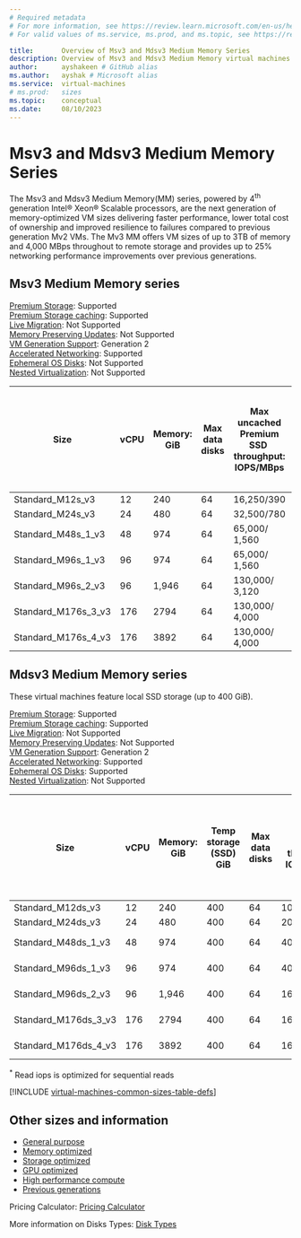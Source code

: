 ```yaml
---
# Required metadata
# For more information, see https://review.learn.microsoft.com/en-us/help/platform/learn-editor-add-metadata?branch=main
# For valid values of ms.service, ms.prod, and ms.topic, see https://review.learn.microsoft.com/en-us/help/platform/metadata-taxonomies?branch=main

title:       Overview of Msv3 and Mdsv3 Medium Memory Series
description: Overview of Msv3 and Mdsv3 Medium Memory virtual machines. These virtual machines provide faster performance and lower TCO.
author:      ayshakeen # GitHub alias
ms.author:   ayshak # Microsoft alias
ms.service:  virtual-machines
# ms.prod:   sizes
ms.topic:    conceptual
ms.date:     08/10/2023
---
```


# Msv3 and Mdsv3 Medium Memory Series 

The Msv3 and Mdsv3 Medium Memory(MM) series, powered by 4<sup>th</sup> generation Intel® Xeon® Scalable processors, are the next generation of memory-optimized VM sizes delivering faster performance, lower total cost of ownership and improved resilience to failures compared to previous generation Mv2 VMs. The Mv3 MM offers VM sizes of up to 3TB of memory and 4,000 MBps throughout to remote storage and provides up to 25% networking performance improvements over previous generations.

## Msv3 Medium Memory series

[Premium Storage](premium-storage-performance.md): Supported<br>
[Premium Storage caching](premium-storage-performance.md): Supported<br>
[Live Migration](maintenance-and-updates.md): Not Supported<br>
[Memory Preserving Updates](maintenance-and-updates.md): Not Supported<br>
[VM Generation Support](generation-2.md): Generation 2<br>
[Accelerated Networking](../virtual-network/create-vm-accelerated-networking-cli.md): Supported<br>
[Ephemeral OS Disks](ephemeral-os-disks.md): Not Supported<br>
[Nested Virtualization](/virtualization/hyper-v-on-windows/user-guide/nested-virtualization): Not Supported <br>

|Size|vCPU|Memory: GiB|Max data disks|Max uncached Premium SSD  throughput: IOPS/MBps|Max uncached Ultra Disk and Premium SSD V2 disk throughput: IOPS/MBps|Max NICs|Max network bandwidth (Mbps)|
 | -------- | -------- | -------- | -------- | -------- | -------- | -------- | -------- |
|Standard_M12s_v3|12|240|64|16,250/390|16,250/390|4|4,000|
|Standard_M24s_v3|24|480|64|32,500/780|32,500/780|8|8,000|
|Standard_M48s_1_v3|48|974|64|65,000/ 1,560|65,000/ 1,560|8|16,000|
|Standard_M96s_1_v3|96|974|64|65,000/ 1,560|65,000/ 1,560|8|16,000|
|Standard_M96s_2_v3|96|1,946|64|130,000/ 3,120|130,000/ 3,120|8|30,000|
|Standard_M176s_3_v3|176|2794|64|130,000/ 4,000|130,000/ 4,000|8|40,000|
|Standard_M176s_4_v3|176|3892|64|130,000/ 4,000|130,000/ 4,000|8|40,000|

## Mdsv3 Medium Memory series

These virtual machines feature local SSD storage (up to 400 GiB).

[Premium Storage](premium-storage-performance.md): Supported<br>
[Premium Storage caching](premium-storage-performance.md): Supported<br>
[Live Migration](maintenance-and-updates.md): Not Supported<br>
[Memory Preserving Updates](maintenance-and-updates.md): Not Supported<br>
[VM Generation Support](generation-2.md): Generation 2<br>
[Accelerated Networking](../virtual-network/create-vm-accelerated-networking-cli.md): Supported<br>
[Ephemeral OS Disks](ephemeral-os-disks.md): Supported<br>
[Nested Virtualization](/virtualization/hyper-v-on-windows/user-guide/nested-virtualization): Not Supported <br>

|Size|vCPU|Memory: GiB|Temp storage (SSD) GiB|Max data disks|Max temp storage throughput: IOPS/MBps*|Max uncached Premium SSD  throughput: IOPS/MBps|Max uncached Ultra Disk and Premium SSD V2 disk throughput: IOPS/MBps|Max NICs|Max network bandwidth (Mbps)|
| -------- | -------- | -------- | -------- | -------- | -------- | -------- | -------- | -------- | -------- |
|Standard_M12ds_v3|12|240|400|64|10,000/100|16,250/390|16,250/390|4|4,000|
|Standard_M24ds_v3|24|480|400|64|20,000/200|32,500/780|32,500/780|8|8,000|
|Standard_M48ds_1_v3|48|974|400|64|40,000/400|65,000/ 1,560|65,000/ 1,560|8|16,000|
|Standard_M96ds_1_v3|96|974|400|64|40,000/400|65,000/ 1,560|65,000/ 1,560|8|16,000|
|Standard_M96ds_2_v3|96|1,946|400|64|160,000/1600|130,000/ 3,120|130,000/ 3,120|8|30,000|
|Standard_M176ds_3_v3|176|2794|400|64|160,000/1600|130,000/ 4,000|130,000/ 4,000|8|40,000|
|Standard_M176ds_4_v3|176|3892|400|64|160,000/1600|130,000/ 4,000|130,000/ 4,000|8|40,000|

<sup>*</sup> Read iops is optimized for sequential reads<br>

[!INCLUDE [virtual-machines-common-sizes-table-defs](../../includes/virtual-machines-common-sizes-table-defs.md)]

## Other sizes and information

- [General purpose](sizes-general.md)
- [Memory optimized](sizes-memory.md)
- [Storage optimized](sizes-storage.md)
- [GPU optimized](sizes-gpu.md)
- [High performance compute](sizes-hpc.md)
- [Previous generations](sizes-previous-gen.md)

Pricing Calculator: [Pricing Calculator](https://azure.microsoft.com/pricing/calculator/)

More information on Disks Types: [Disk Types](./disks-types.md#ultra-disks)

